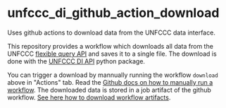 # unfccc_di_github_action_download

Uses github actions to download data from the UNFCCC data interface.

This repository provides a workflow which downloads all data from the UNFCCC
[flexible query API](https://di.unfccc.int/flex_annex1) and saves it to a single file.
The download is done with the [UNFCCC DI API](https://github.com/pik-primap/unfccc_di_api)
python package.

You can trigger a download by mannually running the workflow `download` above in
"Actions" tab. Read the [Github docs on how to manually run a workflow](https://docs.github.com/de/actions/using-workflows/manually-running-a-workflow).
The downloaded data is stored in a job artifact of the github workflow. 
[See here how to download workflow artifacts](https://docs.github.com/en/actions/managing-workflow-runs/downloading-workflow-artifacts).
